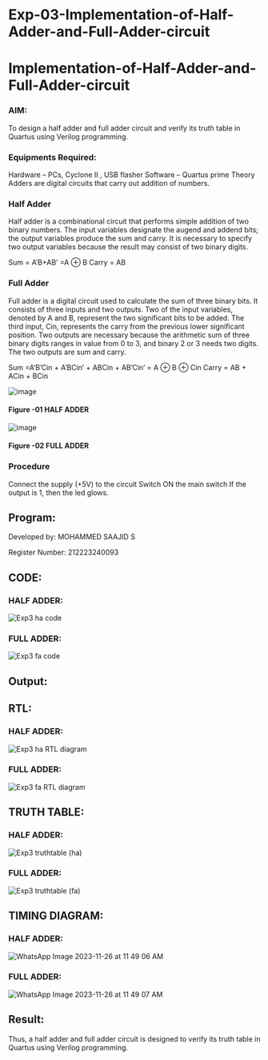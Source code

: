 # Exp-03-Implementation-of-Half-Adder-and-Full-Adder-circuit

# Implementation-of-Half-Adder-and-Full-Adder-circuit
### AIM:
To design a half adder and full adder circuit and verify its truth table in Quartus using Verilog programming.

### Equipments Required:
Hardware – PCs, Cyclone II , USB flasher
Software – Quartus prime
Theory
Adders are digital circuits that carry out addition of numbers.

### Half Adder
Half adder is a combinational circuit that performs simple addition of two binary numbers. The input variables designate the augend and addend bits; the output variables produce the sum and carry. It is necessary to specify two output variables because the result may consist of two binary digits.

Sum = A’B+AB’ =A ⊕ B Carry = AB

### Full Adder
Full adder is a digital circuit used to calculate the sum of three binary bits. It consists of three inputs and two outputs. Two of the input variables, denoted by A and B, represent the two significant bits to be added. The third input, Cin, represents the carry from the previous lower significant position. Two outputs are necessary because the arithmetic sum of three binary digits ranges in value from 0 to 3, and binary 2 or 3 needs two digits. The two outputs are sum and carry.

Sum =A’B’Cin + A’BCin’ + ABCin + AB’Cin’ = A ⊕ B ⊕ Cin Carry = AB + ACin + BCin

 ![image](https://user-images.githubusercontent.com/36288975/163552156-a13e5a56-c638-4110-97d9-8896907c8d25.png)

#### Figure -01 HALF ADDER 


![image](https://user-images.githubusercontent.com/36288975/163552057-b3547877-6d07-45b4-b7e0-bcfebfad9e1d.png)

#### Figure -02 FULL ADDER 

### Procedure

Connect the supply (+5V) to the circuit
Switch ON the main switch
If the output is 1, then the led glows.

## Program:

Developed by: MOHAMMED SAAJID S

Register Number: 212223240093

## CODE:

### HALF ADDER:

![Exp3 ha code](https://github.com/Confusion7/Exp-02-Implementation-of-Half-Adder-and-Full-Adder-circuit/assets/141727149/6c3bab21-c4b8-4e7b-9f1d-ac24e46fcc4b)

### FULL ADDER:

![Exp3 fa code](https://github.com/Confusion7/Exp-02-Implementation-of-Half-Adder-and-Full-Adder-circuit/assets/141727149/2dee1f7b-1f98-4c7a-8176-e216f8287e61)



## Output:
## RTL:

### HALF ADDER:

![Exp3 ha RTL diagram](https://github.com/Confusion7/Exp-02-Implementation-of-Half-Adder-and-Full-Adder-circuit/assets/141727149/e5cdaadc-7113-4178-89e1-d1856750bd35)


### FULL ADDER:

![Exp3 fa RTL diagram](https://github.com/Confusion7/Exp-02-Implementation-of-Half-Adder-and-Full-Adder-circuit/assets/141727149/8fd7952c-b8b2-4945-8fcb-2e1433087dc6)


## TRUTH TABLE:

### HALF ADDER:

![Exp3 truthtable (ha)](https://github.com/Confusion7/Exp-02-Implementation-of-Half-Adder-and-Full-Adder-circuit/assets/141727149/251c2953-0a87-4d64-b473-33176455e816)

### FULL ADDER:

![Exp3 truthtable (fa)](https://github.com/Confusion7/Exp-02-Implementation-of-Half-Adder-and-Full-Adder-circuit/assets/141727149/c32a3fe2-5708-4e25-832e-52bacc9a69ff)


## TIMING DIAGRAM:

### HALF ADDER:

![WhatsApp Image 2023-11-26 at 11 49 06 AM](https://github.com/Confusion7/Exp-02-Implementation-of-Half-Adder-and-Full-Adder-circuit/assets/141727149/f2be5d0f-9954-40c3-ba02-caf386354e82)

### FULL ADDER:

![WhatsApp Image 2023-11-26 at 11 49 07 AM](https://github.com/Confusion7/Exp-02-Implementation-of-Half-Adder-and-Full-Adder-circuit/assets/141727149/7ef169ab-9d53-4362-bc03-5da2626d3de4)




## Result:
Thus, a half adder and full adder circuit is designed to verify its truth table in Quartus using Verilog programming.
